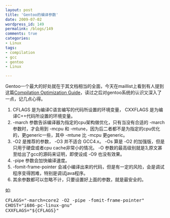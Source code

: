 ```yaml
---
layout: post
title: 'Gentoo的编译参数'
date: 2009-07-02
wordpress_id: 149
permalink: /blogs/149
comments: true
categories:
- Linux
tags:
- compilation
- gcc
- gentoo
- Linux

---
```

Gentoo一个最大的好处就在于其文档相当的全面，今天在maillist上看到有人提到这篇<a href="http://www.gentoo.org/doc/en/gcc-optimization.xml">Compilation Optimization Guide</a>，读过之后对gentoo系统的认识又深入了一点，记几点心得。

   1. CFLAGS 是为编译C语言编写的代码所设置的环境变量， CXXFLAGS 是为编译C++代码所设置的环境变量。
   2. -march 参数告诉编译器为指定的cpu架构做优化，只有当没有合适的 -march 参数时，才会用到 -mcpu 和 -mtune，因为后二者都不是为指定的cpu优化的，更generic一些，其中 -mtune 比 -mcpu 更generic。
   3. -O2 是推荐的参数， -O3 并不适合 GCC4.x。 -Os 算是 -O2 的加强版，但是只用于硬盘或者cpu cache非常小的情况。 -O 参数的最高级别就是3,原文甚至给出了gcc的源码来证明，即使设成 -O9 也没有效果。
   4. -pipe 参数会加快编译速度。
   5. -fomit-frame-pointer 会减小编译出来的代码，但是有一定的风险，会是调试程序变得困难，特别是调试java程序。
   6. 其余参数都可以忽略不计，只要设置好上面的参数，就是最安全的。

如:
<pre class="prettyprint linenums">
CFLAGS="-march=core2 -O2 -pipe -fomit-frame-pointer"
CHOST="i686-pc-linux-gnu"
CXXFLAGS="${CFLAGS}"

</pre>
